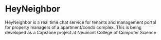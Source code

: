 # HeyNeighbor
HeyNeighbor is a real time chat service for tenants and management portal for property managers of a apartment/condo complex. This is being developed as a Capstone project at Neumont College of Computer Science
